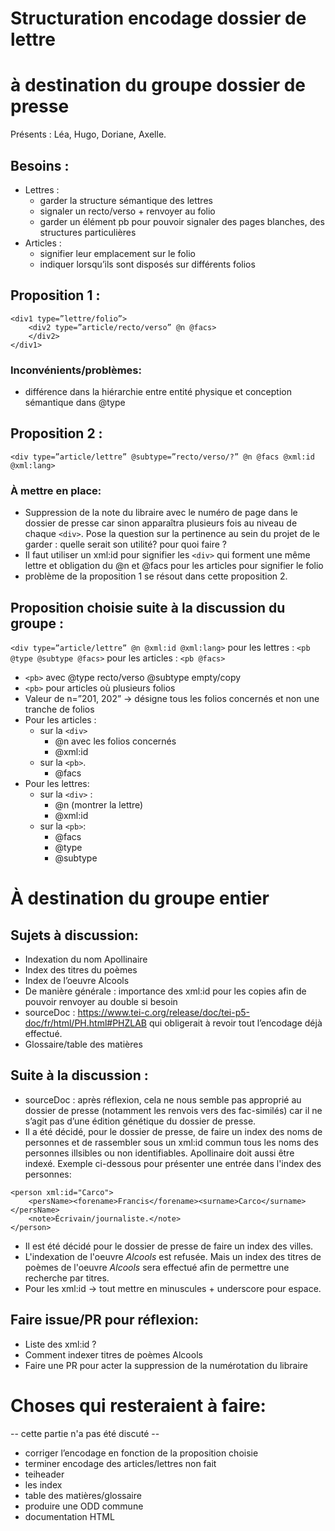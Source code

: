 
# Structuration encodage dossier de lettre
# à destination du groupe dossier de presse

Présents : Léa, Hugo, Doriane, Axelle.

## Besoins :

- Lettres : 
    - garder la structure sémantique des lettres
    - signaler un recto/verso + renvoyer au folio
    - garder un élément pb pour pouvoir signaler des pages blanches, des structures particulières
- Articles : 
    - signifier leur emplacement sur le folio
    - indiquer lorsqu’ils sont disposés sur différents folios

## Proposition 1 :

```
<div1 type=”lettre/folio”>
    <div2 type=”article/recto/verso” @n @facs>
	</div2>
</div1>
```

### Inconvénients/problèmes:
- différence dans la hiérarchie entre entité physique et conception sémantique dans @type

## Proposition 2 :

`<div type=”article/lettre” @subtype=”recto/verso/?” @n @facs @xml:id @xml:lang>`

### À mettre en place:
- Suppression de la note du libraire avec le numéro de page dans le dossier de presse car sinon apparaîtra plusieurs fois au niveau de chaque `<div>`. Pose la question sur la pertinence au sein du projet de le garder : quelle serait son utilité? pour quoi faire ? 
- Il faut utiliser un xml:id pour signifier les `<div>` qui forment une même lettre et obligation du @n et @facs pour les articles pour signifier le folio
- problème de la proposition 1 se résout dans cette proposition 2. 

## Proposition choisie suite à la discussion du groupe :

`<div type=”article/lettre” @n @xml:id @xml:lang>`
    pour les lettres : `<pb @type @subtype @facs>`
	pour les articles : `<pb @facs>`

- `<pb>` avec @type recto/verso @subtype empty/copy 
- `<pb>` pour articles où plusieurs folios
- Valeur de n=”201, 202” → désigne tous les folios concernés et non une tranche de folios
- Pour les articles : 
    - sur la `<div>` 
        - @n avec les folios concernés 
        - @xml:id 
    - sur la `<pb>`.
        - @facs
- Pour les lettres:
    - sur la `<div>` :
        - @n (montrer la lettre)
        - @xml:id
    - sur la `<pb>`:
        - @facs
        - @type
        - @subtype



# À destination du groupe entier

## Sujets à discussion: 
- Indexation du nom Apollinaire
- Index des titres du poèmes 
- Index de l’oeuvre Alcools 
- De manière générale : importance des xml:id pour les copies afin de pouvoir renvoyer au double si besoin
- sourceDoc : https://www.tei-c.org/release/doc/tei-p5-doc/fr/html/PH.html#PHZLAB qui obligerait à revoir tout l’encodage déjà effectué.
- Glossaire/table des matières

## Suite à la discussion :
- sourceDoc : après réflexion, cela ne nous semble pas approprié au dossier de presse (notamment les renvois vers des fac-similés) car il ne s’agit pas d’une édition génétique du dossier de presse.
- Il a été décidé, pour le dossier de presse, de faire un index des noms de personnes et de rassembler sous un xml:id commun tous les noms des personnes illsibles ou non identifiables. Apollinaire doit aussi être indexé. Exemple ci-dessous pour présenter une entrée dans l'index des personnes:
```
<person xml:id="Carco">
    <persName><forename>Francis</forename><surname>Carco</surname></persName>
    <note>Écrivain/journaliste.</note>
</person>
```

- Il est été décidé pour le dossier de presse de faire un index des villes.
- L'indexation de l'oeuvre _Alcools_ est refusée. Mais un index des titres de poèmes de l'oeuvre _Alcools_ sera effectué afin de permettre une recherche par titres. 
- Pour les xml:id → tout mettre en minuscules + underscore pour espace.


## Faire issue/PR pour réflexion: 
- Liste des xml:id ? 
- Comment indexer titres de poèmes Alcools
- Faire une PR pour acter la suppression de la numérotation du libraire

# Choses qui resteraient à faire:
-- cette partie n'a pas été discuté -- 

- corriger l’encodage en fonction de la proposition choisie
- terminer encodage des articles/lettres non fait
- teiheader
- les index 
- table des matières/glossaire
- produire une ODD commune
- documentation HTML

